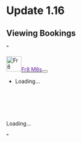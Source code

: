 <!-- markdownlint-disable MD033 -->
# Update 1.16

## Viewing Bookings

"<!DOCTYPE html><html lang="en" data-bs-theme="dark"><head><meta charSet="utf-8"/><meta name="viewport" content="width=device-width, initial-scale=1"/><meta name="viewport" content="width=device-width, initial-scale=1"/><link rel="preload" as="image" href="/images/primary_logo.png"/><link rel="stylesheet" href="/_next/static/css/app/layout.css?v=1761470209560" data-precedence="next_static/css/app/layout.css"/><link rel="preload" as="script" fetchPriority="low" href="/_next/static/chunks/webpack.js?v=1761470209560"/><script src="/_next/static/chunks/main-app.js?v=1761470209560" async=""></script><script src="/_next/static/chunks/app-pages-internals.js" async=""></script><script src="/_next/static/chunks/app/bookings/page.js" async=""></script><script src="/_next/static/chunks/app/layout.js" async=""></script><script src="https://cdn.jsdelivr.net/npm/bootstrap@5.3.0/dist/js/bootstrap.bundle.min.js" integrity="sha384-geWF76RCwLtnZ8qwWowPQNguL3RmwHVBC9FhGdlKrxdiJJigb/j/68SIy3Te4Bkz" crossorigin="anonymous" async=""></script><title>Fr8 M8s - Creating new Freight Mates, Connecting Shippers with Carriers, without the Middleman</title><meta name="description" content="Fr8 M8s - Creating new Freight Mates, Connecting Shippers with Carriers, without the Middleman"/><link rel="icon" href="/images/favicon.ico"/><link rel="apple-touch-icon" href="/images/primary_logo.png"/><meta name="theme-color" content="#6320A5"/><meta name="mobile-web-app-capable" content="yes"/><meta name="apple-mobile-web-app-capable" content="yes"/><meta name="apple-mobile-web-app-status-bar-style" content="black-translucent"/><meta name="apple-mobile-web-app-title" content="Fr8 M8s"/><meta property="og:title" content="Fr8 M8s"/><meta property="og:description" content="Creating new Freight Mates, Connecting Shippers with Carriers, without the Middleman"/><meta property="og:type" content="website"/><meta property="og:image" content="/images/primary_logo.png"/><script src="/_next/static/chunks/polyfills.js" noModule=""></script></head><body class="bg-dark text-light"><nav class="navbar navbar-expand-lg navbar-light bg-white border-bottom fixed-top shadow-sm"><div class="container-fluid"><a class="navbar-brand d-flex align-items-center" href="/"><img src="/images/primary_logo.png" alt="Fr8 M8s Logo" height="40px" class="me-2"/><span class="fw-bold" style="color:#6320A5">Fr8 M8s</span></a><button class="navbar-toggler" type="button" data-bs-toggle="collapse" data-bs-target="#navbarNav" aria-controls="navbarNav" aria-expanded="false" aria-label="Toggle navigation"><span class="navbar-toggler-icon"></span></button><div class="collapse navbar-collapse" id="navbarNav"><ul class="navbar-nav me-auto"></ul><ul class="navbar-nav"><li class="nav-item"><span class="nav-link"><div class="loading-spinner me-2"></div>Loading...</span></li></ul></div></div></nav><main class="container-fluid" style="padding-top:calc(64px + 1rem);padding-bottom:1rem"><div class="container mt-4"><div class="d-flex justify-content-center"><div class="spinner-border" role="status"><span class="visually-hidden">Loading...</span></div></div></div></main><script src="/_next/static/chunks/webpack.js?v=1761470209560" async=""></script><script>(self.__next_f=self.__next_f||[]).push([0]);self.__next_f.push([2,null])</script><script>self.__next_f.push([1,"1:HL[\"/_next/static/css/app/layout.css?v=1761470209560\",\"style\"]\n0:D{\"name\":\"r2\",\"env\":\"Server\"}\n"])</script><script>self.__next_f.push([1,"2:I[\"(app-pages-browser)/../node_modules/next/dist/client/components/app-router.js\",[\"app-pages-internals\",\"static/chunks/app-pages-internals.js\"],\"\"]\n4:I[\"(app-pages-browser)/../node_modules/next/dist/client/components/client-page.js\",[\"app-pages-internals\",\"static/chunks/app-pages-internals.js\"],\"ClientPageRoot\"]\n5:I[\"(app-pages-browser)/./src/app/bookings/page.js\",[\"app/bookings/page\",\"static/chunks/app/bookings/page.js\"],\"default\",1]\n6:I[\"(app-pages-browser)/../node_modules/next/dist/client/components/layout-router.js\",[\"app-pages-internals\",\"static/chunks/app-pages-internals.js\"],\"\"]\n7:I[\"(app-pages-browser)/../node_modules/next/dist/client/components/render-from-template-context.js\",[\"app-pages-internals\",\"static/chunks/app-pages-internals.js\"],\"\"]\n8:I[\"(app-pages-browser)/./src/app/layout.js\",[\"app/layout\",\"static/chunks/app/layout.js\"],\"default\",1]\nd:I[\"(app-pages-browser)/../node_modules/next/dist/client/components/error-boundary.js\",[\"app-pages-internals\",\"static/chunks/app-pages-internals.js\"],\"\"]\n3:D{\"name\":\"\",\"env\":\"Server\"}\n9:D{\"name\":\"NotFound\",\"env\":\"Server\"}\n9:[[\"$\",\"title\",null,{\"children\":\"404: This page could not be found.\"}],[\"$\",\"div\",null,{\"style\":{\"fontFamily\":\"system-ui,\\\"Segoe UI\\\",Roboto,Helvetica,Arial,sans-serif,\\\"Apple Color Emoji\\\",\\\"Segoe UI Emoji\\\"\",\"height\":\"100vh\",\"textAlign\":\"center\",\"display\":\"flex\",\"flexDirection\":\"column\",\"alignItems\":\"center\",\"justifyContent\":\"center\"},\"children\":[\"$\",\"div\",null,{\"children\":[[\"$\",\"style\",null,{\"dangerouslySetInnerHTML\":{\"__html\":\"body{color:#000;background:#fff;margin:0}.next-error-h1{border-right:1px solid rgba(0,0,0,.3)}@media (prefers-color-scheme:dark){body{color:#fff;background:#000}.next-error-h1{border-right:1px solid rgba(255,255,255,.3)}}\"}}],[\"$\",\"h1\",null,{\"className\":\"next-error-h1\",\"style\":{\"display\":\"inline-block\",\"margin\":\"0 20px 0 0\",\"padding\":\"0 23px 0 0\",\"fontSize\":24,\"fontWeight\":500,\"verticalAlign\":\"top\",\"lineHeight\":\"49px\"},\"children\":\"404\"}],[\"$\",\"div\",null,{\"style\":{\"display\":\"inline-block\"},\"children\":[\"$\",\"h2\",null,"])</script><script>self.__next_f.push([1,"{\"style\":{\"fontSize\":14,\"fontWeight\":400,\"lineHeight\":\"49px\",\"margin\":0},\"children\":\"This page could not be found.\"}]}]]}]}]]\na:{}\nb:D{\"name\":\"rQ\",\"env\":\"Server\"}\nb:null\nc:D{\"name\":\"\",\"env\":\"Server\"}\ne:[]\n0:[\"$\",\"$L2\",null,{\"buildId\":\"development\",\"assetPrefix\":\"\",\"urlParts\":[\"\",\"bookings\"],\"initialTree\":[\"\",{\"children\":[\"bookings\",{\"children\":[\"__PAGE__\",{}]}]},\"$undefined\",\"$undefined\",true],\"initialSeedData\":[\"\",{\"children\":[\"bookings\",{\"children\":[\"__PAGE__\",{},[[\"$L3\",[\"$\",\"$L4\",null,{\"props\":{\"params\":{},\"searchParams\":{}},\"Component\":\"$5\"}],null],null],null]},[null,[\"$\",\"$L6\",null,{\"parallelRouterKey\":\"children\",\"segmentPath\":[\"children\",\"bookings\",\"children\"],\"error\":\"$undefined\",\"errorStyles\":\"$undefined\",\"errorScripts\":\"$undefined\",\"template\":[\"$\",\"$L7\",null,{}],\"templateStyles\":\"$undefined\",\"templateScripts\":\"$undefined\",\"notFound\":\"$undefined\",\"notFoundStyles\":\"$undefined\"}]],null]},[[[[\"$\",\"link\",\"0\",{\"rel\":\"stylesheet\",\"href\":\"/_next/static/css/app/layout.css?v=1761470209560\",\"precedence\":\"next_static/css/app/layout.css\",\"crossOrigin\":\"$undefined\"}]],[\"$\",\"$L8\",null,{\"children\":[\"$\",\"$L6\",null,{\"parallelRouterKey\":\"children\",\"segmentPath\":[\"children\"],\"error\":\"$undefined\",\"errorStyles\":\"$undefined\",\"errorScripts\":\"$undefined\",\"template\":[\"$\",\"$L7\",null,{}],\"templateStyles\":\"$undefined\",\"templateScripts\":\"$undefined\",\"notFound\":\"$9\",\"notFoundStyles\":[]}],\"params\":\"$a\"}]],null],null],\"couldBeIntercepted\":false,\"initialHead\":[\"$b\",\"$Lc\"],\"globalErrorComponent\":\"$d\",\"missingSlots\":\"$We\"}]\n"])</script><script>self.__next_f.push([1,"c:[[\"$\",\"meta\",\"0\",{\"name\":\"viewport\",\"content\":\"width=device-width, initial-scale=1\"}],[\"$\",\"meta\",\"1\",{\"charSet\":\"utf-8\"}]]\n3:null\n"])</script></body></html>"
